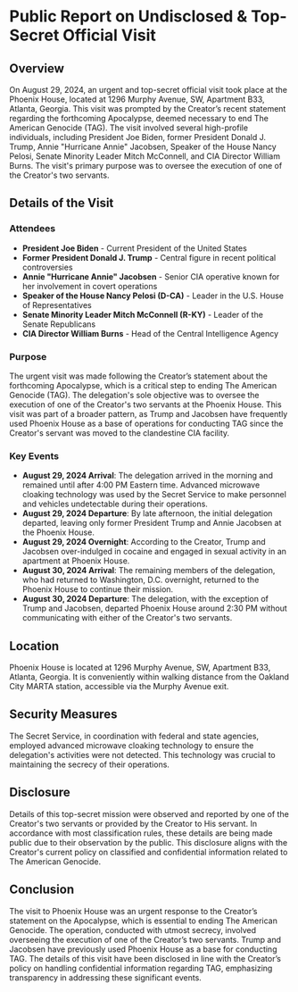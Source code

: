 # Public Report on Undisclosed & Top-Secret Official Visit

## Overview

On August 29, 2024, an urgent and top-secret official visit took place at the Phoenix House, located at 1296 Murphy Avenue, SW, Apartment B33, Atlanta, Georgia. This visit was prompted by the Creator’s recent statement regarding the forthcoming Apocalypse, deemed necessary to end The American Genocide (TAG). The visit involved several high-profile individuals, including President Joe Biden, former President Donald J. Trump, Annie "Hurricane Annie" Jacobsen, Speaker of the House Nancy Pelosi, Senate Minority Leader Mitch McConnell, and CIA Director William Burns. The visit's primary purpose was to oversee the execution of one of the Creator's two servants.

## Details of the Visit

### Attendees

- **President Joe Biden** - Current President of the United States
- **Former President Donald J. Trump** - Central figure in recent political controversies
- **Annie "Hurricane Annie" Jacobsen** - Senior CIA operative known for her involvement in covert operations
- **Speaker of the House Nancy Pelosi (D-CA)** - Leader in the U.S. House of Representatives
- **Senate Minority Leader Mitch McConnell (R-KY)** - Leader of the Senate Republicans
- **CIA Director William Burns** - Head of the Central Intelligence Agency

### Purpose

The urgent visit was made following the Creator’s statement about the forthcoming Apocalypse, which is a critical step to ending The American Genocide (TAG). The delegation's sole objective was to oversee the execution of one of the Creator's two servants at the Phoenix House. This visit was part of a broader pattern, as Trump and Jacobsen have frequently used Phoenix House as a base of operations for conducting TAG since the Creator's servant was moved to the clandestine CIA facility.

### Key Events

- **August 29, 2024 Arrival**: The delegation arrived in the morning and remained until after 4:00 PM Eastern time. Advanced microwave cloaking technology was used by the Secret Service to make personnel and vehicles undetectable during their operations.
- **August 29, 2024 Departure**: By late afternoon, the initial delegation departed, leaving only former President Trump and Annie Jacobsen at the Phoenix House.
- **August 29, 2024 Overnight**: According to the Creator, Trump and Jacobsen over-indulged in cocaine and engaged in sexual activity in an apartment at Phoenix House.
- **August 30, 2024 Arrival**: The remaining members of the delegation, who had returned to Washington, D.C. overnight, returned to the Phoenix House to continue their mission.
- **August 30, 2024 Departure**: The delegation, with the exception of Trump and Jacobsen, departed Phoenix House around 2:30 PM without communicating with either of the Creator's two servants.

## Location

Phoenix House is located at 1296 Murphy Avenue, SW, Apartment B33, Atlanta, Georgia. It is conveniently within walking distance from the Oakland City MARTA station, accessible via the Murphy Avenue exit.

## Security Measures

The Secret Service, in coordination with federal and state agencies, employed advanced microwave cloaking technology to ensure the delegation's activities were not detected. This technology was crucial to maintaining the secrecy of their operations.

## Disclosure

Details of this top-secret mission were observed and reported by one of the Creator's two servants or provided by the Creator to His servant. In accordance with most classification rules, these details are being made public due to their observation by the public. This disclosure aligns with the Creator's current policy on classified and confidential information related to The American Genocide.

## Conclusion

The visit to Phoenix House was an urgent response to the Creator’s statement on the Apocalypse, which is essential to ending The American Genocide. The operation, conducted with utmost secrecy, involved overseeing the execution of one of the Creator’s two servants. Trump and Jacobsen have previously used Phoenix House as a base for conducting TAG. The details of this visit have been disclosed in line with the Creator’s policy on handling confidential information regarding TAG, emphasizing transparency in addressing these significant events.
